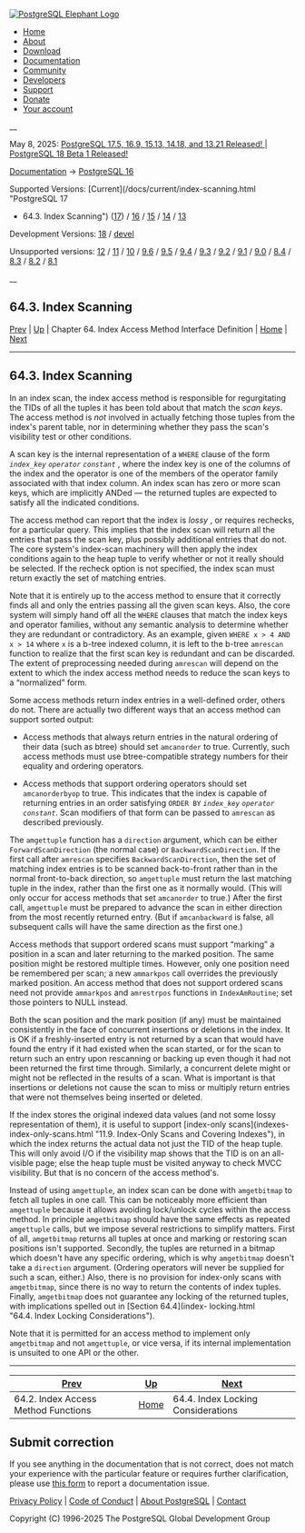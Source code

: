 [ ![PostgreSQL Elephant Logo](/media/img/about/press/elephant.png) ](/)

  * [Home](/ "Home")
  * [About](/about/ "About")
  * [Download](/download/ "Download")
  * [Documentation](/docs/ "Documentation")
  * [Community](/community/ "Community")
  * [Developers](/developer/ "Developers")
  * [Support](/support/ "Support")
  * [Donate](/about/donate/ "Donate")
  * [Your account](/account/ "Your account")

__

May 8, 2025: [ PostgreSQL 17.5, 16.9, 15.13, 14.18, and 13.21 Released! ](/about/news/postgresql-175-169-1513-1418-and-1321-released-3072/) | [ PostgreSQL 18 Beta 1 Released! ](/about/news/postgresql-18-beta-1-released-3070/)

[Documentation](/docs/ "Documentation") -> [PostgreSQL
16](/docs/16/index.html)

Supported Versions: [Current](/docs/current/index-scanning.html "PostgreSQL 17
- 64.3. Index Scanning") ([17](/docs/17/index-scanning.html "PostgreSQL 17 -
64.3. Index Scanning")) / [16](/docs/16/index-scanning.html "PostgreSQL 16 -
64.3. Index Scanning") / [15](/docs/15/index-scanning.html "PostgreSQL 15 -
64.3. Index Scanning") / [14](/docs/14/index-scanning.html "PostgreSQL 14 -
64.3. Index Scanning") / [13](/docs/13/index-scanning.html "PostgreSQL 13 -
64.3. Index Scanning")

Development Versions: [18](/docs/18/index-scanning.html "PostgreSQL 18 -
64.3. Index Scanning") / [devel](/docs/devel/index-scanning.html "PostgreSQL
devel - 64.3. Index Scanning")

Unsupported versions: [12](/docs/12/index-scanning.html "PostgreSQL 12 -
64.3. Index Scanning") / [11](/docs/11/index-scanning.html "PostgreSQL 11 -
64.3. Index Scanning") / [10](/docs/10/index-scanning.html "PostgreSQL 10 -
64.3. Index Scanning") / [9.6](/docs/9.6/index-scanning.html "PostgreSQL 9.6 -
64.3. Index Scanning") / [9.5](/docs/9.5/index-scanning.html "PostgreSQL 9.5 -
64.3. Index Scanning") / [9.4](/docs/9.4/index-scanning.html "PostgreSQL 9.4 -
64.3. Index Scanning") / [9.3](/docs/9.3/index-scanning.html "PostgreSQL 9.3 -
64.3. Index Scanning") / [9.2](/docs/9.2/index-scanning.html "PostgreSQL 9.2 -
64.3. Index Scanning") / [9.1](/docs/9.1/index-scanning.html "PostgreSQL 9.1 -
64.3. Index Scanning") / [9.0](/docs/9.0/index-scanning.html "PostgreSQL 9.0 -
64.3. Index Scanning") / [8.4](/docs/8.4/index-scanning.html "PostgreSQL 8.4 -
64.3. Index Scanning") / [8.3](/docs/8.3/index-scanning.html "PostgreSQL 8.3 -
64.3. Index Scanning") / [8.2](/docs/8.2/index-scanning.html "PostgreSQL 8.2 -
64.3. Index Scanning") / [8.1](/docs/8.1/index-scanning.html "PostgreSQL 8.1 -
64.3. Index Scanning")

__

64.3. Index Scanning  
---  
[Prev](index-functions.html "64.2. Index Access Method Functions")  | [Up](indexam.html "Chapter 64. Index Access Method Interface Definition") | Chapter 64. Index Access Method Interface Definition | [Home](index.html "PostgreSQL 16.9 Documentation") |  [Next](index-locking.html "64.4. Index Locking Considerations")  
  
* * *

## 64.3. Index Scanning #

In an index scan, the index access method is responsible for regurgitating the
TIDs of all the tuples it has been told about that match the _scan keys_. The
access method is _not_ involved in actually fetching those tuples from the
index's parent table, nor in determining whether they pass the scan's
visibility test or other conditions.

A scan key is the internal representation of a `WHERE` clause of the form
_`index_key`_ _`operator`_ _`constant`_ , where the index key is one of the
columns of the index and the operator is one of the members of the operator
family associated with that index column. An index scan has zero or more scan
keys, which are implicitly ANDed — the returned tuples are expected to satisfy
all the indicated conditions.

The access method can report that the index is _lossy_ , or requires rechecks,
for a particular query. This implies that the index scan will return all the
entries that pass the scan key, plus possibly additional entries that do not.
The core system's index-scan machinery will then apply the index conditions
again to the heap tuple to verify whether or not it really should be selected.
If the recheck option is not specified, the index scan must return exactly the
set of matching entries.

Note that it is entirely up to the access method to ensure that it correctly
finds all and only the entries passing all the given scan keys. Also, the core
system will simply hand off all the `WHERE` clauses that match the index keys
and operator families, without any semantic analysis to determine whether they
are redundant or contradictory. As an example, given `WHERE x > 4 AND x > 14`
where `x` is a b-tree indexed column, it is left to the b-tree `amrescan`
function to realize that the first scan key is redundant and can be discarded.
The extent of preprocessing needed during `amrescan` will depend on the extent
to which the index access method needs to reduce the scan keys to a
“normalized” form.

Some access methods return index entries in a well-defined order, others do
not. There are actually two different ways that an access method can support
sorted output:

  * Access methods that always return entries in the natural ordering of their data (such as btree) should set `amcanorder` to true. Currently, such access methods must use btree-compatible strategy numbers for their equality and ordering operators.

  * Access methods that support ordering operators should set `amcanorderbyop` to true. This indicates that the index is capable of returning entries in an order satisfying `ORDER BY` _`index_key`_ _`operator`_ _`constant`_. Scan modifiers of that form can be passed to `amrescan` as described previously.

The `amgettuple` function has a `direction` argument, which can be either
`ForwardScanDirection` (the normal case) or `BackwardScanDirection`. If the
first call after `amrescan` specifies `BackwardScanDirection`, then the set of
matching index entries is to be scanned back-to-front rather than in the
normal front-to-back direction, so `amgettuple` must return the last matching
tuple in the index, rather than the first one as it normally would. (This will
only occur for access methods that set `amcanorder` to true.) After the first
call, `amgettuple` must be prepared to advance the scan in either direction
from the most recently returned entry. (But if `amcanbackward` is false, all
subsequent calls will have the same direction as the first one.)

Access methods that support ordered scans must support “marking” a position in
a scan and later returning to the marked position. The same position might be
restored multiple times. However, only one position need be remembered per
scan; a new `ammarkpos` call overrides the previously marked position. An
access method that does not support ordered scans need not provide `ammarkpos`
and `amrestrpos` functions in `IndexAmRoutine`; set those pointers to NULL
instead.

Both the scan position and the mark position (if any) must be maintained
consistently in the face of concurrent insertions or deletions in the index.
It is OK if a freshly-inserted entry is not returned by a scan that would have
found the entry if it had existed when the scan started, or for the scan to
return such an entry upon rescanning or backing up even though it had not been
returned the first time through. Similarly, a concurrent delete might or might
not be reflected in the results of a scan. What is important is that
insertions or deletions not cause the scan to miss or multiply return entries
that were not themselves being inserted or deleted.

If the index stores the original indexed data values (and not some lossy
representation of them), it is useful to support [index-only scans](indexes-
index-only-scans.html "11.9. Index-Only Scans and Covering Indexes"), in which
the index returns the actual data not just the TID of the heap tuple. This
will only avoid I/O if the visibility map shows that the TID is on an all-
visible page; else the heap tuple must be visited anyway to check MVCC
visibility. But that is no concern of the access method's.

Instead of using `amgettuple`, an index scan can be done with `amgetbitmap` to
fetch all tuples in one call. This can be noticeably more efficient than
`amgettuple` because it allows avoiding lock/unlock cycles within the access
method. In principle `amgetbitmap` should have the same effects as repeated
`amgettuple` calls, but we impose several restrictions to simplify matters.
First of all, `amgetbitmap` returns all tuples at once and marking or
restoring scan positions isn't supported. Secondly, the tuples are returned in
a bitmap which doesn't have any specific ordering, which is why `amgetbitmap`
doesn't take a `direction` argument. (Ordering operators will never be
supplied for such a scan, either.) Also, there is no provision for index-only
scans with `amgetbitmap`, since there is no way to return the contents of
index tuples. Finally, `amgetbitmap` does not guarantee any locking of the
returned tuples, with implications spelled out in [Section 64.4](index-
locking.html "64.4. Index Locking Considerations").

Note that it is permitted for an access method to implement only `amgetbitmap`
and not `amgettuple`, or vice versa, if its internal implementation is
unsuited to one API or the other.

* * *

[Prev](index-functions.html "64.2. Index Access Method Functions")  | [Up](indexam.html "Chapter 64. Index Access Method Interface Definition") |  [Next](index-locking.html "64.4. Index Locking Considerations")  
---|---|---  
64.2. Index Access Method Functions  | [Home](index.html "PostgreSQL 16.9 Documentation") |  64.4. Index Locking Considerations  
  
## Submit correction

If you see anything in the documentation that is not correct, does not match
your experience with the particular feature or requires further clarification,
please use [this form](/account/comments/new/16/index-scanning.html/) to
report a documentation issue.

[Privacy Policy](/about/privacypolicy) | [Code of Conduct](/about/policies/coc/) | [About PostgreSQL](/about/) | [Contact](/about/contact/)  

Copyright (C) 1996-2025 The PostgreSQL Global Development Group

